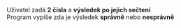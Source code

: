 Uživatel zadá **2 čísla** a **výsledek po jejich sečtení**
\
Program vypíše zda je výsledek **správně** nebo **nesprávně**